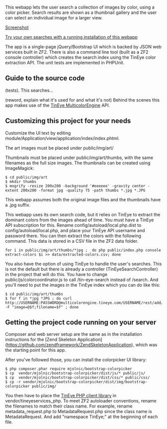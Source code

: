 This webapp lets the user search a collection of images by color, using a color picker. Search results are shown as a thumbnail gallery and the user can select an individual image for a larger view.

[Screenshot](http://i.imgur.com/ANOpHZF.png)

[Try your own searches with a running installation of this webapp](http://www.colorcoordinator.focalfilter.com)

The app is a single-page jQuery/Bootstrap UI which is backed by JSON web services built in ZF2. There is also a command line tool (built as a ZF2 console controller) which creates the search index using the TinEye color extraction API. The unit tests are implemented in PHPUnit. 

Guide to the source code
------------------------

(tests). This searches... 

(reword, explain what it's used for and what it's not) Behind the scenes this app makes use of the [TinEye MulticolorEngine](https://services.tineye.com/MulticolorEngine) API.

Customizing this project for your needs
---------------------------------------

Customize the UI text by editing module/Application/view/application/index/index.phtml.

The art images must be placed under public/img/art/ 

Thumbnails must be placed under public/img/art/thumbs, with the same filenames as the full size images. The thumbnails can be created using ImageMagick:
```
$ cd public/img/art
$ mkdir thumbs
$ mogrify -resize 200x200 -background '#eeeeee' -gravity center -extent 200x200 -format jpg -quality 75 -path thumbs *.jpg *.JPG
```
This webapp assumes both the original image files and the thumbnails have a .jpg suffix. 

This webapp uses its own search code, but it relies on TinEye to extract the dominant colors from the images ahead of time. You must have a TinEye API subscription for this. Rename config/autoload/local.php.dist to config/autoload/local.php, and place your TinEye API username and password there. You can then extract the colors with the following command. This data is stored in a CSV file in the ZF2 data folder.
```
for i in public/img/art/thumbs/*jpg ;  do php public/index.php console extract-colors $i >> data/extracted-colors.csv; done
```

You also have the option of using TinEye to handle the user's searches. This is not the default but there is already a controller (TinEyeSearchController) in the project that will do this. You have to change public/js/colorcoordinator.js to call /tin-eye-search instead of /search.  And you'll need to put the images in the TinEye index which you can do like this:
```
$ cd public/img/art/thumbs
$ for f in *jpg *JPG ; do curl http://USERNAME:PASSWORD@multicolorengine.tineye.com/USERNAME/rest/add/ -F "image=@$f;filename=$f" ; done
```

Getting the project code running on your server
-----------------------------------------------

Composer and web server setup are the same as in the installation instructions for the [Zend Skeleton Application] (https://github.com/zendframework/ZendSkeletonApplication), which was the starting point for this app.

After you've followed those, you can install the colorpicker UI library:
```
$ php composer.phar require mjolnic/bootstrap-colorpicker
$ cp  vendor/mjolnic/bootstrap-colorpicker/dist/js/* public/js/
$ cp  vendor/mjolnic/bootstrap-colorpicker/dist/css/* public/css/
$ cp -r vendor/mjolnic/bootstrap-colorpicker/dist/img/bootstrap-colorpicker public/img/
```

You then have to place the [TinEye PHP  client library](https://services.tineye.com/developers/multicolorengine/libraries.html) in vendor/tineyeservices_php. To meet ZF2 autoloader conventions, rename the filenames to match their class name. For example, rename metadata_request.php to MetadataRequest.php since the class name is MetadataRequest. And add "namespace TinEye;" at the beginning of each file.








